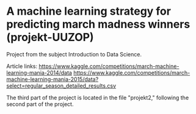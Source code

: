 # A machine learning strategy for predicting march madness winners (projekt-UUZOP)
Project from the subject Introduction to Data Science.

Article links:
https://www.kaggle.com/competitions/march-machine-learning-mania-2014/data
https://www.kaggle.com/competitions/march-machine-learning-mania-2015/data?select=regular_season_detailed_results.csv

The third part of the project is located in the file "projekt2," following the second part of the project.
